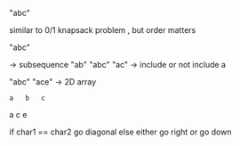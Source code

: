 "abc"

similar to 0/1 knapsack problem , but order matters

"abc"

-> subsequence "ab" "abc" "ac"
-> include or not include a 


"abc"   "ace" -> 2D array

    a   b   c
a
c
e

if char1 == char2
    go diagonal
else
    either go right
        or go down